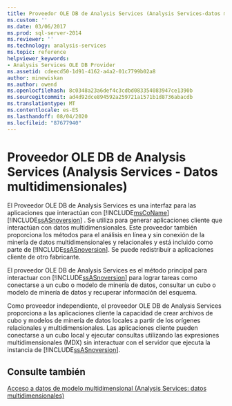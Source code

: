 ```yaml
---
title: Proveedor OLE DB de Analysis Services (Analysis Services-datos multidimensionales) | Microsoft Docs
ms.custom: ''
ms.date: 03/06/2017
ms.prod: sql-server-2014
ms.reviewer: ''
ms.technology: analysis-services
ms.topic: reference
helpviewer_keywords:
- Analysis Services OLE DB Provider
ms.assetid: cdeecd50-1d91-4162-a4a2-01c7799b02a8
author: minewiskan
ms.author: owend
ms.openlocfilehash: 8c0348a23a6def4c3cdbd083354083947ce1390b
ms.sourcegitcommit: ad4d92dce894592a259721a1571b1d8736abacdb
ms.translationtype: MT
ms.contentlocale: es-ES
ms.lasthandoff: 08/04/2020
ms.locfileid: "87677940"
---
```

# <a name="analysis-services-ole-db-provider-analysis-services---multidimensional-data"></a>Proveedor OLE DB de Analysis Services (Analysis Services - Datos multidimensionales)
  El Proveedor OLE DB de Analysis Services es una interfaz para las aplicaciones que interactúan con [!INCLUDE[msCoName](../../includes/msconame-md.md)] [!INCLUDE[ssASnoversion](../../includes/ssasnoversion-md.md)] . Se utiliza para generar aplicaciones cliente que interactúan con datos multidimensionales. Este proveedor también proporciona los métodos para el análisis en línea y sin conexión de la minería de datos multidimensionales y relacionales y está incluido como parte de [!INCLUDE[ssASnoversion](../../includes/ssasnoversion-md.md)]. Se puede redistribuir a aplicaciones cliente de otro fabricante.  
  
 El proveedor OLE DB de Analysis Services es el método principal para interactuar con [!INCLUDE[ssASnoversion](../../includes/ssasnoversion-md.md)] para lograr tareas como conectarse a un cubo o modelo de minería de datos, consultar un cubo o modelo de minería de datos y recuperar información del esquema.  
  
 Como proveedor independiente, el proveedor OLE DB de Analysis Services proporciona a las aplicaciones cliente la capacidad de crear archivos de cubo y modelos de minería de datos locales a partir de los orígenes relacionales y multidimensionales. Las aplicaciones cliente pueden conectarse a un cubo local y ejecutar consultas utilizando las expresiones multidimensionales (MDX) sin interactuar con el servidor que ejecuta la instancia de [!INCLUDE[ssASnoversion](../../includes/ssasnoversion-md.md)].  
  
## <a name="see-also"></a>Consulte también  
 [Acceso a datos de modelo multidimensional &#40;Analysis Services: datos multidimensionales&#41;](../multidimensional-models/mdx/multidimensional-model-data-access-analysis-services-multidimensional-data.md)  
  
  
